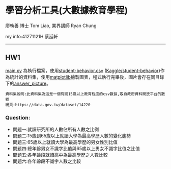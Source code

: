 # 學習分析工具(大數據教育學程)

廖執善 博士 Tom Liao, 業界講師 Ryan Chung

my info:41271121H 蔡廷軒
***
## HW1

[main.py](https://github.com/breeze0305/LATIA112-2/blob/main/HW1/main.py) 為執行檔案，使用[student-behavior.csv](https://github.com/breeze0305/LATIA112-2/blob/main/HW1/student-behavior.csv) ([Kaggle/student-behavior](https://www.kaggle.com/datasets/gunapro/student-behavior/))作為統計的資料集，使用[matplotlib](https://matplotlib.org/)繪製圖表，程式執行完畢後，圖片會存在同目錄下的[answer_picture](https://github.com/BlankTsai/LATIA112-2/tree/main/HW1/answer_picture)。

```
資料集說明:此資料集為這是一個有關15歲以上教育程度的csv數據,取自政府資料開放平台的數據  
網頁:https://data.gov.tw/dataset/14220
```

### Question:
- 問題一:就讀研究所的人數佔所有人數之比例
- 問題二:15歲到65歲以上就讀大學為最高學歷人數的變化趨勢
- 問題三:65歲以上就讀大學為最高學歷的男女性別比值
- 問題四:總年齡男女不識字比值與65歲以上男女不識字比值之比值
- 問題五:各年齡段就讀高中為最高學歷之人數比較
- 問題六:各年齡段不識字人數之比較

